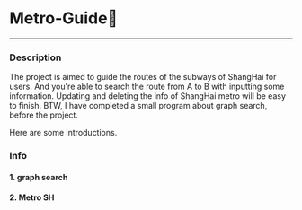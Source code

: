 # Metro-Guide🚈
---
### Description
The project is aimed to guide the routes of the subways of ShangHai for users.
And you're able to search the route from A to B with inputting some information.
Updating and deleting the info of ShangHai metro will be easy to finish.
BTW, I have completed a small program about graph search, before the project.

Here are some introductions.
### Info
#### 1. graph search


#### 2. Metro SH
